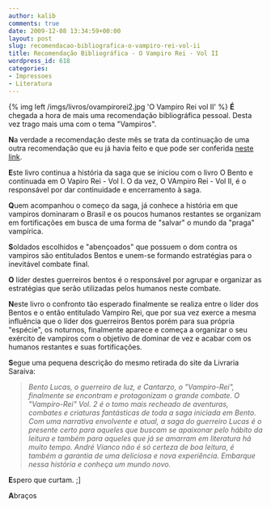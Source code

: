 ```yaml
---
author: kalib
comments: true
date: 2009-12-08 13:34:59+00:00
layout: post
slug: recomendacao-bibliografica-o-vampiro-rei-vol-ii
title: Recomendação Bibliográfica - O Vampiro Rei - Vol II
wordpress_id: 618
categories:
- Impressoes
- Literatura
---
```

{% img left /imgs/livros/ovampirorei2.jpg 'O Vampiro Rei vol II' %}
**É** chegada a hora de mais uma recomendação bibliográfica pessoal. Desta vez trago mais uma com o tema "Vampiros".

**N**a verdade a recomendação deste mês se trata da continuação de uma outra recomendação que eu já havia feito e que pode ser conferida [neste link](http://blog.marcelocavalcante.net/blog/2009/07/16/recomendacao-bibliografica-do-mes-o-vampiro-rei-vol-i/).

**E**ste livro continua a história da saga que se iniciou com o livro O Bento e continuada em O Vapiro Rei - Vol I. O da vez, O VAmpiro Rei - Vol II, é o responsável por dar continuidade e encerramento à saga.

**Q**uem acompanhou o começo da saga, já conhece a história em que vampiros dominaram o Brasil e os poucos humanos restantes se organizam em fortificações em busca de uma forma de "salvar" o mundo da "praga" vampírica.

**S**oldados escolhidos e "abençoados" que possuem o dom contra os vampiros são entitulados Bentos e unem-se formando estratégias para o inevitável combate final.

**O** líder destes guerreiros bentos é o responsável por agrupar e organizar as estratégias que serão utilizadas pelos humanos neste combate.

**N**este livro o confronto tão esperado finalmente se realiza entre o líder dos Bentos e o então entitulado Vampiro Rei, que por sua vez exerce a mesma influência que o líder dos guerreiros Bentos porém para sua própria "espécie", os noturnos, finalmente aparece e começa a organizar o seu exército de vampiros com o objetivo de dominar de vez e acabar com os humanos restantes e suas fortificações.

**S**egue uma pequena descrição do mesmo retirada do site da Livraria Saraiva:


> _Bento Lucas, o guerreiro de luz, e Cantarzo, o "Vampiro-Rei", finalmente se encontram e protagonizam o grande combate. O "Vampiro-Rei" Vol. 2 é o tomo mais recheado de aventuras, combates e criaturas fantásticas de toda a saga iniciada em Bento. Com uma narrativa envolvente e atual, a saga do guerreiro Lucas é o presente certo para aqueles que buscam se apaixonar pelo hábito da leitura e também para aqueles que já se amarram em literatura há muito tempo. André Vianco não é só certeza de boa leitura, é também a garantia de uma deliciosa e nova experiência. Embarque nessa história e conheça um mundo novo._


**E**spero que curtam. ;]

**A**braços